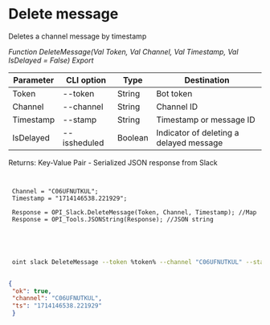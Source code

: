 ﻿---
sidebar_position: 4
---

# Delete message
 Deletes a channel message by timestamp


*Function DeleteMessage(Val Token, Val Channel, Val Timestamp, Val IsDelayed = False) Export*

 | Parameter | CLI option | Type | Destination |
 |-|-|-|-|
 | Token | --token | String | Bot token |
 | Channel | --channel | String | Channel ID |
 | Timestamp | --stamp | String | Timestamp or message ID |
 | IsDelayed | --issheduled | Boolean | Indicator of deleting a delayed message |

 
 Returns: Key-Value Pair - Serialized JSON response from Slack

```bsl title="Code example"
	
 
 Channel = "C06UFNUTKUL";
 Timestamp = "1714146538.221929";
 
 Response = OPI_Slack.DeleteMessage(Token, Channel, Timestamp); //Map
 Response = OPI_Tools.JSONString(Response); //JSON string
 

	
```

```sh title="CLI command example"
 
 oint slack DeleteMessage --token %token% --channel "C06UFNUTKUL" --stamp "1714146538.221929" --issheduled %issheduled%


```


```json title="Result"

{
 "ok": true,
 "channel": "C06UFNUTKUL",
 "ts": "1714146538.221929"
 }

```
